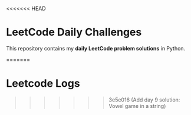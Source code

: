 <<<<<<< HEAD
# LeetCode Daily Challenges

This repository contains my **daily LeetCode problem solutions** in Python.  
 
=======
# Leetcode Logs
>>>>>>> 3e5e016 (Add day 9 solution: Vowel game in a string)
